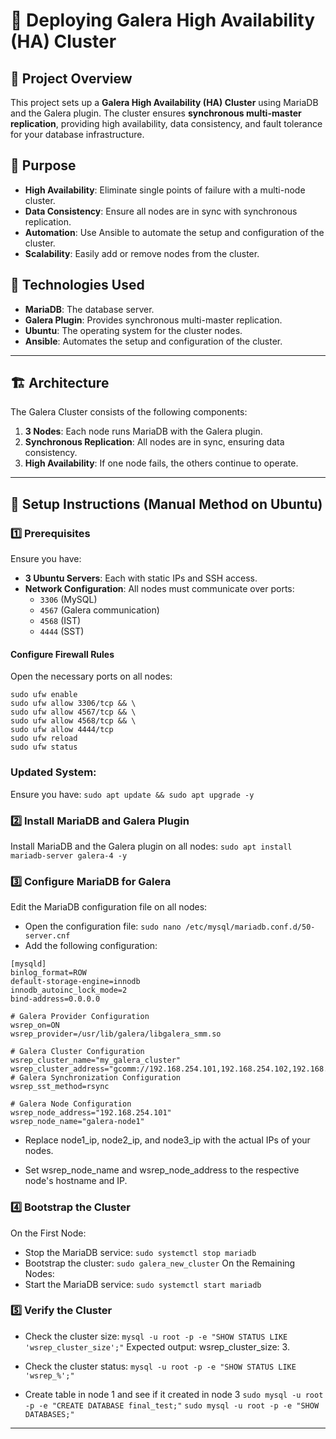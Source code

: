 # 🚀 Deploying Galera High Availability (HA) Cluster

## 📌 Project Overview
This project sets up a **Galera High Availability (HA) Cluster** using MariaDB and the Galera plugin. The cluster ensures **synchronous multi-master replication**, providing high availability, data consistency, and fault tolerance for your database infrastructure.

## 🎯 Purpose
- **High Availability**: Eliminate single points of failure with a multi-node cluster.
- **Data Consistency**: Ensure all nodes are in sync with synchronous replication.
- **Automation**: Use Ansible to automate the setup and configuration of the cluster.
- **Scalability**: Easily add or remove nodes from the cluster.

## 🔧 Technologies Used
- **MariaDB**: The database server.
- **Galera Plugin**: Provides synchronous multi-master replication.
- **Ubuntu**: The operating system for the cluster nodes.
- **Ansible**: Automates the setup and configuration of the cluster.

---

## 🏗️ Architecture
The Galera Cluster consists of the following components:
1. **3 Nodes**: Each node runs MariaDB with the Galera plugin.
2. **Synchronous Replication**: All nodes are in sync, ensuring data consistency.
3. **High Availability**: If one node fails, the others continue to operate.

---

## 📌 Setup Instructions (Manual Method on Ubuntu)

### 1️⃣ Prerequisites
Ensure you have:
- **3 Ubuntu Servers**: Each with static IPs and SSH access.
- **Network Configuration**: All nodes must communicate over ports:
  - `3306` (MySQL)
  - `4567` (Galera communication)
  - `4568` (IST)
  - `4444` (SST)

#### Configure Firewall Rules
Open the necessary ports on all nodes:
```
sudo ufw enable
sudo ufw allow 3306/tcp && \
sudo ufw allow 4567/tcp && \
sudo ufw allow 4568/tcp && \
sudo ufw allow 4444/tcp
sudo ufw reload
sudo ufw status
```
### Updated System:
Ensure you have:
``` sudo apt update && sudo apt upgrade -y ```

### 2️⃣ Install MariaDB and Galera Plugin
Install MariaDB and the Galera plugin on all nodes:
``` sudo apt install mariadb-server galera-4 -y ```

### 3️⃣ Configure MariaDB for Galera
Edit the MariaDB configuration file on all nodes:
- Open the configuration file:
``` sudo nano /etc/mysql/mariadb.conf.d/50-server.cnf ```
- Add the following configuration:
```
[mysqld]
binlog_format=ROW
default-storage-engine=innodb
innodb_autoinc_lock_mode=2
bind-address=0.0.0.0

# Galera Provider Configuration
wsrep_on=ON
wsrep_provider=/usr/lib/galera/libgalera_smm.so

# Galera Cluster Configuration
wsrep_cluster_name="my_galera_cluster"
wsrep_cluster_address="gcomm://192.168.254.101,192.168.254.102,192.168.254.103"
# Galera Synchronization Configuration
wsrep_sst_method=rsync

# Galera Node Configuration
wsrep_node_address="192.168.254.101"
wsrep_node_name="galera-node1"

```
- Replace node1_ip, node2_ip, and node3_ip with the actual IPs of your nodes.

- Set wsrep_node_name and wsrep_node_address to the respective node's hostname and IP.

### 4️⃣ Bootstrap the Cluster
On the First Node:
- Stop the MariaDB service:
  ```sudo systemctl stop mariadb ```
- Bootstrap the cluster:
``` sudo galera_new_cluster ```
On the Remaining Nodes:
 - Start the MariaDB service:
``` sudo systemctl start mariadb ```

### 5️⃣ Verify the Cluster
- Check the cluster size:
``` mysql -u root -p -e "SHOW STATUS LIKE 'wsrep_cluster_size';" ```
Expected output: wsrep_cluster_size: 3.

- Check the cluster status:
``` mysql -u root -p -e "SHOW STATUS LIKE 'wsrep_%';" ```
- Create table in node 1 and see if it created in node 3
  ``` sudo mysql -u root -p -e "CREATE DATABASE final_test;" ```
  ``` sudo mysql -u root -p -e "SHOW DATABASES;" ```
--- 

